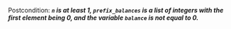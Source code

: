 Postcondition: ***`n` is at least 1, `prefix_balances` is a list of integers with the first element being 0, and the variable `balance` is not equal to 0.***